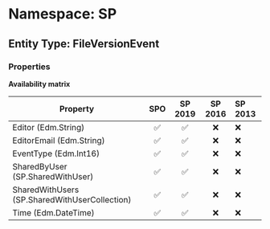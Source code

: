 # Namespace: SP

## Entity Type: FileVersionEvent

### Properties

**Availability matrix**

Property | SPO | SP 2019 | SP 2016 | SP 2013
----------|:---:|:-------:|:-------:|:-------
Editor (Edm.String) | ✅ | ✅ | ❌ | ❌
EditorEmail (Edm.String) | ✅ | ✅ | ❌ | ❌
EventType (Edm.Int16) | ✅ | ✅ | ❌ | ❌
SharedByUser (SP.SharedWithUser) | ✅ | ✅ | ❌ | ❌
SharedWithUsers (SP.SharedWithUserCollection) | ✅ | ✅ | ❌ | ❌
Time (Edm.DateTime) | ✅ | ✅ | ❌ | ❌